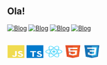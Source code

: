 ## Ola!

[![Blog](https://img.shields.io/badge/LinkedIn-0077B5?style=for-the-badge&logo=linkedin&logoColor=white)](https://www.linkedin.com/in/matheustofani/)
[![Blog](https://img.shields.io/badge/Instagram-E4405F?style=for-the-badge&logo=instagram&logoColor=white)](https://www.instagram.com/matheus.tofani/)
[![Blog](https://img.shields.io/badge/-Behance-blue?style=for-the-badge&logo=behance&logoColor=white)](https://www.behance.net/matheustofani)
[![Blog](https://img.shields.io/badge/website-000000?style=for-the-badge&logo=About.me&logoColor=white)](matheustofani.vercel.app)

<div style="display: inline_block"><br>
  <img align="center" alt="Rafa-Js" height="30" width="40" src="https://raw.githubusercontent.com/devicons/devicon/master/icons/javascript/javascript-plain.svg">
  <img align="center" alt="Rafa-Ts" height="30" width="40" src="https://raw.githubusercontent.com/devicons/devicon/master/icons/typescript/typescript-plain.svg">
  <img align="center" alt="Rafa-React" height="30" width="40" src="https://raw.githubusercontent.com/devicons/devicon/master/icons/react/react-original.svg">
  <img align="center" alt="Rafa-HTML" height="30" width="40" src="https://raw.githubusercontent.com/devicons/devicon/master/icons/html5/html5-original.svg">
  <img align="center" alt="Rafa-CSS" height="30" width="40" src="https://raw.githubusercontent.com/devicons/devicon/master/icons/css3/css3-original.svg">
</div>
